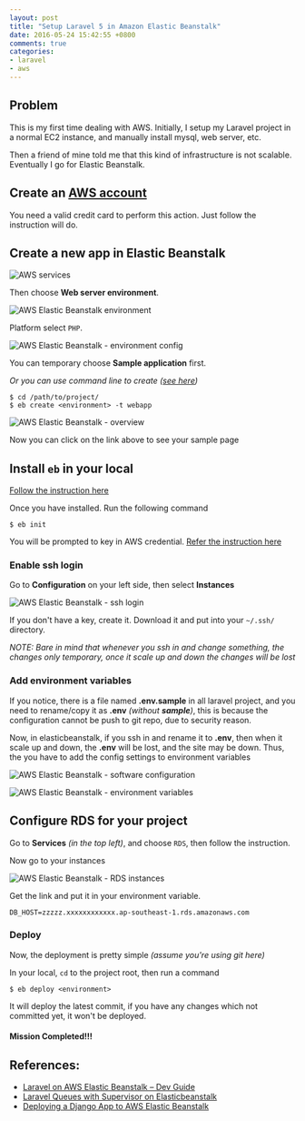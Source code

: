 ```yaml
---
layout: post
title: "Setup Laravel 5 in Amazon Elastic Beanstalk"
date: 2016-05-24 15:42:55 +0800
comments: true
categories: 
- laravel
- aws
---
```


## Problem

This is my first time dealing with AWS. Initially, I setup my Laravel project in a normal EC2 instance, and manually install mysql, web server, etc.

Then a friend of mine told me that this kind of infrastructure is not scalable. Eventually I go for Elastic Beanstalk.

## Create an [AWS account](https://aws.amazon.com/)

You need a valid credit card to perform this action. Just follow the instruction will do.

## Create a new app in Elastic Beanstalk

![AWS services](/images/posts/2016-05-24-setup-laravel-5-in-amazon-elastic-beanstalk/aws-services-eb.png)

Then choose **Web server environment**.

![AWS Elastic Beanstalk environment](/images/posts/2016-05-24-setup-laravel-5-in-amazon-elastic-beanstalk/eb-environment.png)

Platform select `PHP`.

![AWS Elastic Beanstalk - environment config](/images/posts/2016-05-24-setup-laravel-5-in-amazon-elastic-beanstalk/eb-environment-config.png)

You can temporary choose **Sample application** first.

_Or you can use command line to create ([see here](http://docs.aws.amazon.com/elasticbeanstalk/latest/dg/eb3-create.html))_

```
$ cd /path/to/project/
$ eb create <environment> -t webapp
```

![AWS Elastic Beanstalk - overview](/images/posts/2016-05-24-setup-laravel-5-in-amazon-elastic-beanstalk/eb-environment-overview.png)

Now you can click on the link above to see your sample page

## Install `eb` in your local

[Follow the instruction here](https://docs.aws.amazon.com/console/elasticbeanstalk/eb-cli-install)

Once you have installed. Run the following command

```
$ eb init
```

You will be prompted to key in AWS credential. [Refer the instruction here](http://docs.aws.amazon.com/general/latest/gr/getting-aws-sec-creds.html)


### Enable ssh login

Go to **Configuration** on your left side, then select **Instances**

![AWS Elastic Beanstalk - ssh login](/images/posts/2016-05-24-setup-laravel-5-in-amazon-elastic-beanstalk/choose-your-ssh-key.png)

If you don't have a key, create it. Download it and put into your `~/.ssh/` directory.

_NOTE: Bare in mind that whenever you ssh in and change something, the changes only temporary, once it scale up and down the changes will be lost_

### Add environment variables

If you notice, there is a file named **.env.sample** in all laravel project, and you need to rename/copy it as **.env** _(without **sample**)_, this is because the configuration cannot be push to git repo, due to security reason.

Now, in elasticbeanstalk, if you ssh in and rename it to **.env**, then when it scale up and down, the **.env** will be lost, and the site may be down. Thus, the you have to add the config settings to environment variables

![AWS Elastic Beanstalk - software configuration](/images/posts/2016-05-24-setup-laravel-5-in-amazon-elastic-beanstalk/eb-environment-software-config.png)

![AWS Elastic Beanstalk - environment variables](/images/posts/2016-05-24-setup-laravel-5-in-amazon-elastic-beanstalk/eb-env-variable.png)

## Configure RDS for your project

Go to **Services** _(in the top left)_, and choose `RDS`, then follow the instruction.

Now go to your instances

![AWS Elastic Beanstalk - RDS instances](/images/posts/2016-05-24-setup-laravel-5-in-amazon-elastic-beanstalk/rds-instances.png)

Get the link and put it in your environment variable.

```
DB_HOST=zzzzz.xxxxxxxxxxxx.ap-southeast-1.rds.amazonaws.com
```

### Deploy

Now, the deployment is pretty simple _(assume you're using git here)_

In your local, `cd` to the project root, then run a command

```
$ eb deploy <environment>
```

It will deploy the latest commit, if you have any changes which not committed yet, it won't be deployed.

#### Mission Completed!!!


## References:

- [Laravel on AWS Elastic Beanstalk – Dev Guide](http://blog.goforyt.com/laravel-aws-elastic-beanstalk-dev-guide/)
- [Laravel Queues with Supervisor on Elasticbeanstalk](http://www.lifeofguenter.de/2015/04/laravel-queues-with-supervisor-on.html)
- [Deploying a Django App to AWS Elastic Beanstalk](https://realpython.com/blog/python/deploying-a-django-app-to-aws-elastic-beanstalk/)
